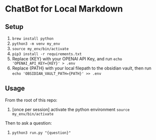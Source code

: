 # ChatBot for Local Markdown

## Setup

1. `brew install python`
1. `python3 -m venv my_env`
1. `source my_env/bin/activate`
1. `pip3 install -r requirements.txt`
1. Replace {KEY} with your OPENAI API Key, and run `echo 'OPENAI_API_KEY={KEY}' > .env`
1. Replace {PATH} with your local filepath to the obsidian vault, then run `echo 'OBSIDIAN_VAULT_PATH={PATH}' >> .env`

## Usage

From the root of this repo:

1. [once per session] activate the python environment `source my_env/bin/activate`

Then to ask a question:

1. `python3 run.py "{question}"`
